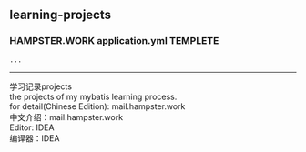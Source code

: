 ## learning-projects  

### HAMPSTER.WORK application.yml TEMPLETE
```
...
```
---
学习记录projects  
the projects of my mybatis learning process.  
for detail(Chinese Edition): mail.hampster.work  
中文介绍：mail.hampster.work  
Editor: IDEA  
编译器：IDEA

